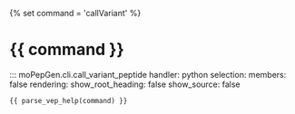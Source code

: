 {% set command = 'callVariant' %}
# {{ command }}

::: moPepGen.cli.call_variant_peptide
	handler: python
    selection:
      members: false
    rendering:
      show_root_heading: false
      show_source: false

```
{{ parse_vep_help(command) }}
```